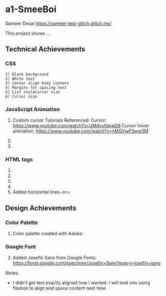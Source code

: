 # a1-SmeeBoi
Sameer Desai https://sameer-test-glitch.glitch.me/

This project shows ...


## Technical Achievements

### CSS
    1) Black background
    2) White text
    3) Center align body content
    4) Margins for spacing text
    5) List styleCursor size 
    6) Cursor size

### JavaScript Animation
1) Custom cursor
    Tutorials Referenced:
    Cursor: https://www.youtube.com/watch?v=UMdvufdewD8
    Cursor hover animation: https://www.youtube.com/watch?v=nMGVwP3ww2M
2)

3)


### HTML tags
1)
2)
3)
4)
5) Added horizontal lines `<hr>`



## Design Achievements

### Color Palette
1) Color palette created with Adobe:

### Google Font
2) Added Josefin Sans from Google Fonts: https://fonts.google.com/specimen/Josefin+Sans?query=josefin+sans

Notes:
- I didn't get text exactly aligned how I wanted. I will look into using flexbox to align and space content next time.


